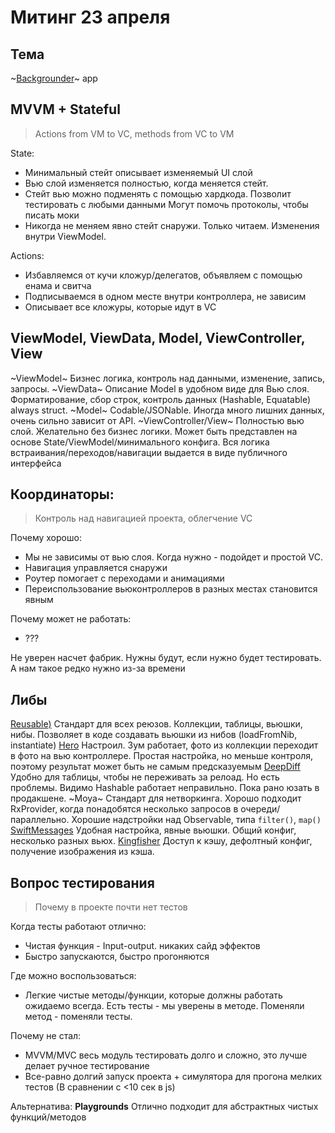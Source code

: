 # Митинг 23 апреля

## Тема

~[Backgrounder](https://github.com/AgapovOne/Backgrounder)~ app

## MVVM + Stateful

> Actions from VM to VC, methods from VC to VM

State:

- Минимальный стейт описывает изменяемый UI слой
- Вью слой изменяется полностью, когда меняется стейт.
- Стейт вью можно подменять с помощью хардкода. Позволит тестировать с любыми данными Могут помочь протоколы, чтобы писать моки
- Никогда не меняем явно стейт снаружи. Только читаем. Изменения внутри ViewModel.

Actions:

- Избавляемся от кучи кложур/делегатов, объявляем с помощью енама и свитча
- Подписываемся в одном месте внутри контроллера, не зависим
- Описывает все кложуры, которые идут в VC

## ViewModel, ViewData, Model, ViewController, View

~ViewModel~ Бизнес логика, контроль над данными, изменение, запись, запросы.
~ViewData~ Описание Model в удобном виде для Вью слоя. Форматирование, сбор строк, контроль данных (Hashable, Equatable) always struct.
~Model~ Codable/JSONable. Иногда много лишних данных, очень сильно зависит от API.
~ViewController/View~ Полностью вью слой. Желательно без бизнес логики. Может быть представлен на основе State/ViewModel/минимального конфига. Вся логика встраивания/переходов/навигации выдается в виде публичного интерфейса

## Координаторы:

> Контроль над навигацией проекта, облегчение VC

Почему хорошо:

- Мы не зависимы от вью слоя. Когда нужно - подойдет и простой VC.
- Навигация управляется снаружи
- Роутер помогает с переходами и анимациями
- Переиспользование вьюконтроллеров в разных местах становится явным

Почему может не работать:

- ???

Не уверен насчет фабрик. Нужны будут, если нужно будет тестировать. А нам такое редко нужно из-за времени

## Либы

[Reusable)](https://github.com/AliSoftware/Reusable)
Стандарт для всех реюзов. Коллекции, таблицы, вьюшки, нибы. Позволяет в коде создавать вьюшки из нибов (loadFromNib, instantiate)
[Hero](https://github.com/lkzhao/Hero)
Настроил. Зум работает, фото из коллекции переходит в фото на вью контроллере. Простая настройка, но меньше контроля, поэтому результат может быть не самым предсказуемым
[DeepDiff](https://github.com/onmyway133/DeepDiff)
Удобно для таблицы, чтобы не переживать за релоад. Но есть проблемы. Видимо Hashable работает неправильно. Пока рано юзать в продакшене.
~Moya~
Стандарт для нетворкинга. Хорошо подходит RxProvider, когда понадобятся несколько запросов в очереди/параллельно. Хорошие надстройки над Observable, типа `filter()`, `map()`
[SwiftMessages](https://github.com/SwiftKickMobile/SwiftMessages)
Удобная настройка, явные вьюшки. Общий конфиг, несколько разных вьюх.
[Kingfisher](https://github.com/onevcat/Kingfisher)
Доступ к кэшу, дефолтный конфиг, получение изображения из кэша.

## Вопрос тестирования

> Почему в проекте почти нет тестов

Когда тесты работают отлично:

- Чистая функция - Input-output. никаких сайд эффектов
- Быстро запускаются, быстро прогоняются

Где можно воспользоваться:

- Легкие чистые методы/функции, которые должны работать ожидаемо всегда. Есть тесты - мы уверены в методе. Поменяли метод - поменяли тесты.

Почему не стал:

- MVVM/MVC весь модуль тестировать долго и сложно, это лучше делает ручное тестирование
- Все-равно долгий запуск проекта + симулятора для прогона мелких тестов (В сравнении с <10 сек в js)

Альтернатива: **Playgrounds**
Отлично подходит для абстрактных чистых функций/методов